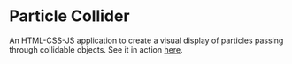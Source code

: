 # Particle Collider

An HTML-CSS-JS application to create a visual display of particles passing through collidable objects. See it in action [here](https://centigrade-meal.000webhostapp.com/index.html).

